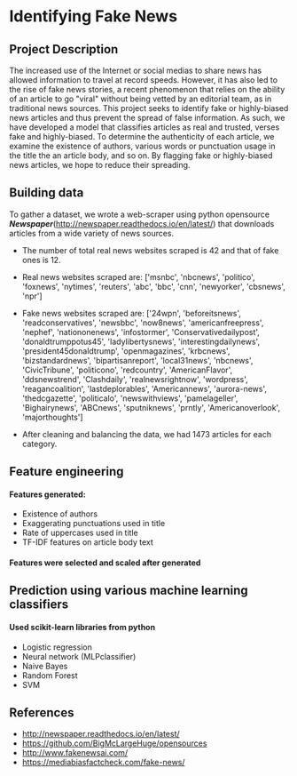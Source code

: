 #  Identifying Fake News


## Project Description

The increased use of the Internet or social medias to share news has allowed information to travel at record speeds. However, it has also led to the rise of fake news stories, a recent phenomenon that relies on the ability of an article to go "viral" without being vetted by an editorial team, as in traditional news sources. This project seeks to identify fake or highly-biased news articles and thus prevent the spread of false information. As such, we have developed a model that classifies articles as real and trusted, verses fake and highly-biased. To determine the authenticity of each article, we examine the existence of authors, various words or punctuation usage in the title the an article body, and so on. By flagging fake or highly-biased news articles, we hope to reduce their spreading. 


## Building data 

To gather a dataset, we wrote a web-scraper using python opensource ***Newspaper***(http://newspaper.readthedocs.io/en/latest/) that downloads articles from a wide variety of news sources. 
* The number of total real news websites scraped is 42 and that of fake ones is 12.

* Real news websites scraped are:
['msnbc', 'nbcnews', 'politico', 'foxnews', 'nytimes', 'reuters', 'abc', 'bbc', 'cnn', 'newyorker', 'cbsnews', 'npr']

* Fake news websites scraped are:
['24wpn', 'beforeitsnews', 'readconservatives', 'newsbbc', 'now8news', 'americanfreepress', 'nephef', 'nationonenews', 'infostormer', 'Conservativedailypost', 'donaldtrumppotus45', 'ladylibertysnews', 'interestingdailynews', 'president45donaldtrump', 'openmagazines', 'krbcnews', 'bizstandardnews', 'bipartisanreport', 'local31news', 'nbcnews', 'CivicTribune', 'politicono', 'redcountry', 'AmericanFlavor', 'ddsnewstrend', 'Clashdaily', 'realnewsrightnow', 'wordpress', 'reagancoalition', 'lastdeplorables', 'Americannews', 'aurora-news', 'thedcgazette', 'politicalo', 'newswithviews', 'pamelageller', 'Bighairynews', 'ABCnews', 'sputniknews', 'prntly', 'Americanoverlook', 'majorthoughts']

* After cleaning and balancing the data, we had 1473 articles for each category.


## Feature engineering

#### Features generated:
* Existence of authors
* Exaggerating punctuations used in title
* Rate of uppercases used in title
* TF-IDF features on article body text

#### Features were selected and scaled after generated


## Prediction using various machine learning classifiers 
#### Used scikit-learn libraries from python

* Logistic regression
* Neural network (MLPclassifier)
* Naive Bayes
* Random Forest
* SVM


## References 

* http://newspaper.readthedocs.io/en/latest/
* https://github.com/BigMcLargeHuge/opensources
* http://www.fakenewsai.com/
* https://mediabiasfactcheck.com/fake-news/
